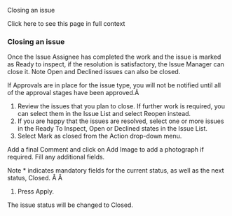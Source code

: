Closing an issue

Click here to see this page in full context

###  Closing an issue

Once the Issue Assignee has completed the work and the issue is marked as
Ready to inspect, if the resolution is satisfactory, the Issue Manager can
close it.  Note  Open and Declined issues can also be closed.

If Approvals are in place for the issue type, you will not be notified until
all of the approval stages have been approved.Â

  1. Review the issues that you plan to close. If further work is required, you can select them in the Issue List and select Reopen instead. 
  2. If you are happy that the issues are resolved, select one or more issues in the Ready To Inspect, Open or Declined states in the Issue List. 
  3. Select Mark as closed from the Action drop-down menu. 

Add a final Comment and click on Add Image to add a photograph if required.
Fill any additional fields.

Note  * indicates mandatory fields for the current status, as well as the next
status, Closed. Â Â

  1. Press Apply. 

The issue status will be changed to Closed.

